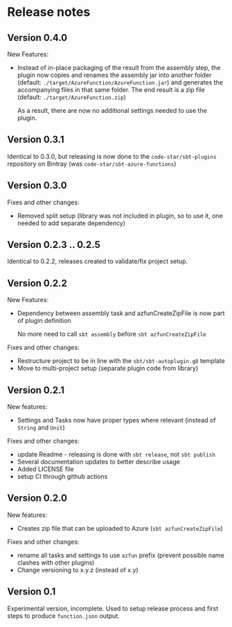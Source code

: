 # Release notes

## Version 0.4.0
New Features:
* Instead of in-place packaging of the result from the assembly step, the plugin now copies and renames the assembly jar
  into another folder (default: `./target/AzureFunction/AzureFunction.jar`) and generates the accompanying files
  in that same folder.
  The end result is a zip file (default: `./target/AzureFunction.zip`)

  As a result, there are now no additional settings needed to use the plugin.

## Version 0.3.1
Identical to 0.3.0, but releasing is now done to the `code-star/sbt-plugins` repository on Bintray
(was `code-star/sbt-azure-functions`)

## Version 0.3.0
Fixes and other changes:
* Removed split setup (library was not included in plugin, so to use it, one needed to add separate dependency)

## Version 0.2.3 .. 0.2.5
Identical to 0.2.2, releases created to validate/fix project setup.

## Version 0.2.2
New Features:
* Dependency between assembly task and azfunCreateZipFile is now part of plugin definition
  
    No more need to call `sbt assembly` before `sbt azfunCreateZipFile`

Fixes and other changes:
* Restructure project to be in line with the `sbt/sbt-autoplugin.g8` template
* Move to multi-project setup (separate plugin code from library)


## Version 0.2.1
New features:
* Settings and Tasks now have proper types where relevant (instead of `String` and `Unit`)

Fixes and other changes:
* update Readme - releasing is done with `sbt release`, not `sbt publish`
* Several documentation updates to better describe usage
* Added LICENSE file
* setup CI through github actions

## Version 0.2.0
New features:
* Creates zip file that can be uploaded to Azure (`sbt azfunCreateZipFile`)

Fixes and other changes:
* rename all tasks and settings to use `azfun` prefix (prevent possible name clashes with other plugins)
* Change versioning to x.y.z (instead of x.y)

## Version 0.1
Experimental version, incomplete. Used to setup release process and first steps to produce `function.json` output.
